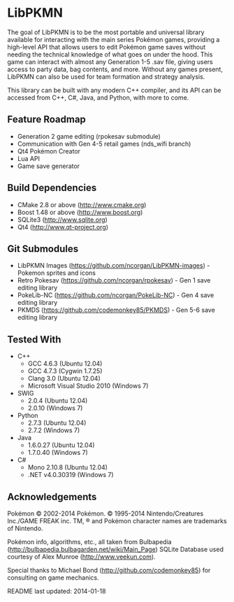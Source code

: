 LibPKMN
===================================

The goal of LibPKMN is to be the most portable and universal library available for interacting with the main series Pokémon games, providing a high-level API that allows users to edit Pokémon game saves without needing the technical knowledge of what goes on under the hood. This game can interact with almost any Generation 1-5 .sav file, giving users access to party data, bag contents, and more. Without any games present, LibPKMN can also be used for team formation and strategy analysis.

This library can be built with any modern C++ compiler, and its API can be accessed from C++, C#, Java, and Python, with more to come.

## Feature Roadmap

 * Generation 2 game editing (rpokesav submodule)
 * Communication with Gen 4-5 retail games (nds_wifi branch)
 * Qt4 Pokémon Creator
 * Lua API
 * Game save generator

## Build Dependencies

 * CMake 2.8 or above (http://www.cmake.org)
 * Boost 1.48 or above (http://www.boost.org)
 * SQLite3 (http://www.sqlite.org)
 * Qt4 (http://www.qt-project.org)

## Git Submodules

 * LibPKMN Images (https://github.com/ncorgan/LibPKMN-images) - Pokemon sprites and icons
 * Retro Pokesav (https://github.com/ncorgan/rpokesav) - Gen 1 save editing library
 * PokeLib-NC (https://github.com/ncorgan/PokeLib-NC) - Gen 4 save editing library
 * PKMDS (https://github.com/codemonkey85/PKMDS) - Gen 5-6 save editing library

## Tested With

 * C++
    * GCC 4.6.3 (Ubuntu 12.04)
    * GCC 4.7.3 (Cygwin 1.7.25)
    * Clang 3.0 (Ubuntu 12.04)
    * Microsoft Visual Studio 2010 (Windows 7)
 * SWIG
    * 2.0.4 (Ubuntu 12.04)
    * 2.0.10 (Windows 7)
 * Python 
    * 2.7.3 (Ubuntu 12.04)
    * 2.7.2 (Windows 7)
 * Java
    * 1.6.0.27 (Ubuntu 12.04)
    * 1.7.0.40 (Windows 7)
 * C#
    * Mono 2.10.8 (Ubuntu 12.04)
    * .NET v4.0.30319 (Windows 7)

## Acknowledgements

Pokémon © 2002-2014 Pokémon. © 1995-2014 Nintendo/Creatures Inc./GAME FREAK inc. TM, ® and Pokémon character names are trademarks of Nintendo. 

Pokémon info, algorithms, etc., all taken from Bulbapedia (http://bulbapedia.bulbagarden.net/wiki/Main_Page)
SQLite Database used courtesy of Alex Munroe (http://www.veekun.com).

Special thanks to Michael Bond (http://github.com/codemonkey85) for consulting on game mechanics.
 
README last updated: 2014-01-18
